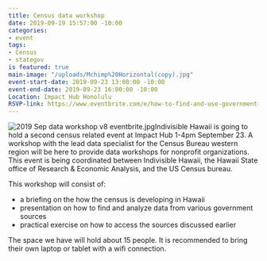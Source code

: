 ```yaml
---
title: Census data workshop
date: 2019-09-19 15:57:00 -10:00
categories:
- event
tags:
- Census
- stategov
is featured: true
main-image: "/uploads/Mchimp%20Horizontal(copy).jpg"
event-start-date: 2019-09-23 13:00:00 -10:00
event-end-date: 2019-09-23 16:00:00 -10:00
Location: Impact Hub Honolulu
RSVP-link: https://www.eventbrite.com/e/how-to-find-and-use-government-data-tickets-72478708769
---
```


![2019 Sep data workshop v8 eventbrite.jpg](/uploads/2019%20Sep%20data%20workshop%20v8%20eventbrite.jpg)Indivisible Hawaii is going to hold a second census related event at Impact Hub 1-4pm September 23.   A workshop with the lead data specialist for the Census Bureau western region will be here to provide data workshops for nonprofit organizations.  This event is being coordinated between Indivisible Hawaii, the Hawaii State office of Research & Economic Analysis, and the US Census bureau.  

This workshop will consist of:
- a briefing on the how the census is developing in Hawaii
- presentation on how to find and analyze data from various government sources
- practical exercise on how to access the sources discussed earlier 

The space we have will hold about 15 people.  It is recommended to bring their own laptop or tablet with a wifi connection.  